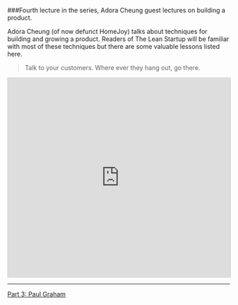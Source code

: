 ###Fourth lecture in the series, Adora Cheung guest lectures on building a product.

Adora Cheung (of now defunct HomeJoy) talks about techniques for building and growing a product. Readers of The Lean Startup will be familiar with most of these techniques but there are some valuable lessons listed here.

>Talk to your customers. Where ever they hang out, go there.

<iframe src="https://clip.mn/embed/yt-yP176MBG9Tk&pid=1448189585" height="450" width="100%" border="0" allowFullScreen="true" style="max-width: 100%; max-height: 100%; border:1px solid #CCC;"></iframe>

<hr/>

<a href="how-to-launch-a-startup-part-3.html">Part 3: Paul Graham</a>